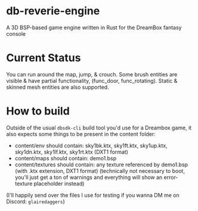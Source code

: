 # db-reverie-engine
A 3D BSP-based game engine written in Rust for the DreamBox fantasy console

# Current Status
You can run around the map, jump, & crouch. Some brush entities are visible & have partial functionality, (func_door, func_rotating).
Static & skinned mesh entities are also supported.

# How to build
Outside of the usual `dbsdk-cli` build tool you'd use for a Dreambox game, it also expects some things to be present in the content folder:

- content/env should contain: sky1bk.ktx, sky1ft.ktx, sky1up.ktx, sky1dn.ktx, sky1lf.ktx, sky1rt.ktx (DXT1 format)
- content/maps should contain: demo1.bsp
- content/textures should contain: any texture referenced by demo1.bsp (with .ktx extension, DXT1 format) (technically not necessary to boot, you'll just get a ton of warnings and everything will show an error-texture placeholder instead)

(I'll happily send over the files I use for testing if you wanna DM me on Discord: `glairedaggers`)